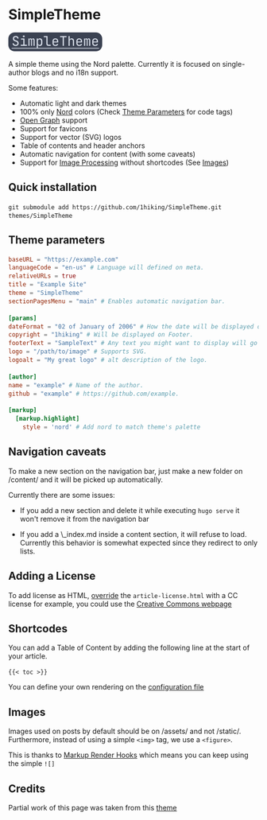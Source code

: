 # SimpleTheme

![The words "Simple theme" with a white palette and bluish background](simpletheme.png)

A simple theme using the Nord palette. Currently it is focused on single-author blogs and no i18n support.

Some features:

- Automatic light and dark themes
- 100% only [Nord](https://www.nordtheme.com/) colors (Check [Theme Parameters](#theme-parameters) for code tags)
- [Open Graph](https://ogp.me/) support
- Support for favicons
- Support for vector (SVG) logos
- Table of contents and header anchors
- Automatic navigation for content (with some caveats)
- Support for [Image Processing](https://gohugo.io/content-management/image-processing/) without shortcodes (See [Images](#Images))

## Quick installation

`git submodule add https://github.com/1hiking/SimpleTheme.git themes/SimpleTheme`

## Theme parameters

```TOML
baseURL = "https://example.com"
languageCode = "en-us" # Language will defined on meta.
relativeURLs = true
title = "Example Site"
theme = "SimpleTheme"
sectionPagesMenu = "main" # Enables automatic navigation bar.

[params]
dateFormat = "02 of January of 2006" # How the date will be displayed on posts.
copyright = "1hiking" # Will be displayed on Footer.
footerText = "SampleText" # Any text you might want to display will go here.
logo = "/path/to/image" # Supports SVG.
logoalt = "My great logo" # alt description of the logo.

[author]
name = "example" # Name of the author.
github = "example" # https://github.com/example.

[markup]
  [markup.highlight]
    style = 'nord' # Add nord to match theme's palette
```

## Navigation caveats

To make a new section on the navigation bar, just make a new folder on /content/ and it will be picked up automatically.

Currently there are some issues:

- If you add a new section and delete it while executing `hugo serve` it won't remove it from the navigation bar

- If you add a \\\_index.md inside a content section, it will refuse to load. Currently this behavior is somewhat expected since they redirect to only lists.

## Adding a License

To add license as HTML, [override](https://gohugo.io/templates/lookup-order/) the `article-license.html` with a CC license for example, you could use the
[Creative Commons webpage](https://creativecommons.org/choose/)

## Shortcodes

You can add a Table of Content by adding the following line at the start of your article.

`{{< toc >}}`

You can define your own rendering on the [configuration file](https://gohugo.io/getting-started/configuration-markup#table-of-contents)

## Images

Images used on posts by default should be on /assets/ and not /static/. Furthermore, instead of using a simple `<img>` tag, we use a `<figure>`.

This is thanks to [Markup Render Hooks](https://gohugo.io/getting-started/configuration-markup#markdown-render-hooks) which means you can keep using the simple
`![]`

## Credits

Partial work of this page was taken from this [theme](https://github.com/qua3k/blog-theme)

